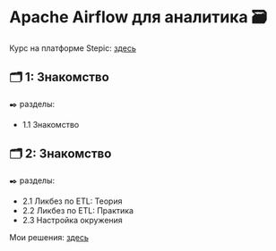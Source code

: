 # Apache Airflow для аналитика 🗃️


Курс на платформе Stepic: [здесь](https://stepik.org/course/99527/syllabus)


## 🗂️ 1: Знакомство
✒️ разделы:
- 1.1 Знакомство

## 🗂️ 2: Знакомство
✒️ разделы:
- 2.1 Ликбез по ETL: Теория
- 2.2 Ликбез по ETL: Практика
- 2.3 Настройка окружения

Мои решения: [здесь]( "здесь")
